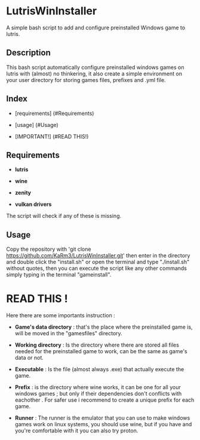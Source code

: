 # LutrisWinInstaller

A simple bash script to add and configure preinstalled Windows game to lutris.

  

## Description

This bash script automatically configure preinstalled windows games on lutris with (almost) no thinkering, it also create a simple environment on your user directory for storing games files, prefixes and .yml file.

  

## Index

- [requirements] (#Requirements)

- [usage] (#Usage)

- [IMPORTANT!] (#READ THIS!)

  
  

## Requirements

*  **lutris**

*  **wine**

*  **zenity**

*  **vulkan drivers**

  

The script will check if any of these is missing.

## Usage

Copy the repository with 'git clone https://github.com/KaRm3/LutrisWinInstaller.git' then enter in the directory and double click the "install.sh" or open the terminal and type "./install.sh" without quotes, then you can execute the script like any other commands simply typing in the terminal "gameinstall".

  

# READ THIS !

Here there are some importants instruction :

  

*  **Game's data directory** : that's the place where the preinstalled game is, will be moved in the "gamesfiles" directory.

  

*  **Working directory** : Is the directory where there are stored all files needed for the preinstalled game to work, can be the same as game's data or not.

  

*  **Executable** : Is the file (almost always .exe) that actually execute the game.

  

*  **Prefix** : is the directory where wine works, it can be one for all your windows games ; but only if their dependencies don't conflicts with eachother . For safer use i recommend to create a unique prefix for each game.

  

*  **Runner** : The runner is the emulator that you can use to make windows games work on linux systems, you should use wine, but if you have and you're comfortable with it you can also try proton.
